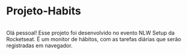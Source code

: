 # Projeto-Habits

<img scr="./Assets/folder.png">

 Olá pessoal!
 Esse projeto foi desenvolvido no evento NLW Setup da Rocketseat.
 É um monitor de hábitos, com as tarefas diárias que serão registradas em navegador.